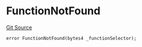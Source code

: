 # FunctionNotFound
[Git Source](https://github.com/thrackle-io/rules-protocol/blob/108c58e2bb8e5c2e5062cebb48a41dcaadcbfcd8/src/economic/ruleStorage/RuleStorageDiamond.sol)


```solidity
error FunctionNotFound(bytes4 _functionSelector);
```

